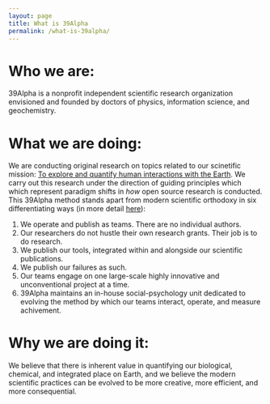 ```yaml
---
layout: page
title: What is 39Alpha
permalink: /what-is-39alpha/
---
```


# Who we are:
39Alpha is a nonprofit independent scientific research organization envisioned and founded by doctors of physics, information science, and geochemistry.


# What we are doing:
We are conducting original research on topics related to our scinetific mission: [To explore and quantify human interactions with the Earth](Science-Mission). We carry out this research under the direction of guiding principles which which represent paradigm shifts in _how_ open source research is conducted. This 39Alpha method stands apart from modern scientific orthodoxy in six differentiating ways (in more detail [here](Six-Differnetiators)):

1. We operate and publish as teams. There are no individual authors.  
2. Our researchers do not hustle their own research grants. Their job is to do research.
3. We publish our tools, integrated within and alongside our scientific publications.
4. We publish our failures as such.
5. Our teams engage on one large-scale highly innovative and unconventional project at a time.
6. 39Alpha maintains an in-house social-psychology unit dedicated to evolving the method by which our teams interact, operate, and measure achivement.

# Why we are doing it:
We believe that there is inherent value in quantifying our biological, chemical, and integrated place on Earth, and we believe the modern scientific practices can be evolved to be more creative, more efficient, and more consequential.
